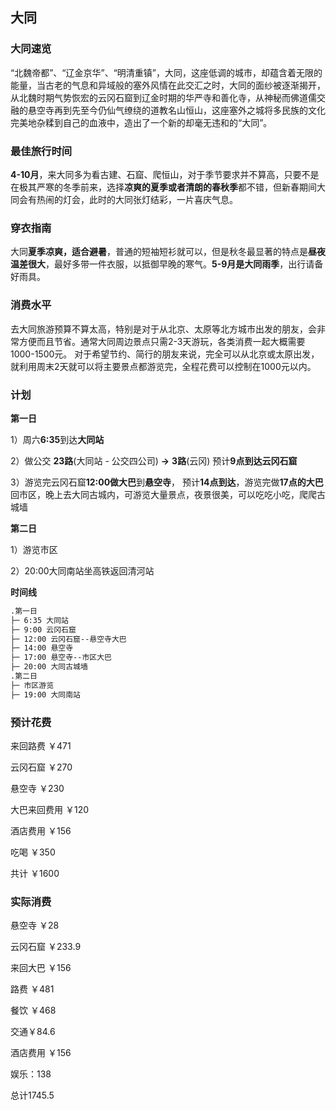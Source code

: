 ## 大同

### 大同速览

“北魏帝都”、“辽金京华”、“明清重镇”，大同，这座低调的城市，却蕴含着无限的能量，当古老的气息和异域般的塞外风情在此交汇之时，大同的面纱被逐渐揭开，从北魏时期气势恢宏的云冈石窟到辽金时期的华严寺和善化寺，从神秘而佛道儒交融的悬空寺再到先至今仍仙气缭绕的道教名山恒山，这座塞外之城将多民族的文化完美地杂糅到自己的血液中，造出了一个新的却毫无违和的“大同”。



### 最佳旅行时间

**4-10月**，来大同多为看古建、石窟、爬恒山，对于季节要求并不算高，只要不是在极其严寒的冬季前来，选择**凉爽的夏季或者清朗的春秋季**都不错，但新春期间大同会有热闹的灯会，此时的大同张灯结彩，一片喜庆气息。



### 穿衣指南

大同**夏季凉爽，适合避暑**，普通的短袖短衫就可以，但是秋冬最显著的特点是**昼夜温差很大**，最好多带一件衣服，以抵御早晚的寒气。**5-9月是大同雨季**，出行请备好雨具。



### 消费水平

去大同旅游预算不算太高，特别是对于从北京、太原等北方城市出发的朋友，会非常方便而且节省。通常大同周边景点只需2-3天游玩，各类消费一起大概需要1000-1500元。
对于希望节约、简行的朋友来说，完全可以从北京或太原出发，就利用周末2天就可以将主要景点都游览完，全程花费可以控制在1000元以内。



### 计划

**第一日**

1）周六**6:35**到达**大同站**

2）做公交 **23路**(大同站 - 公交四公司) **→** **3路**(云冈) 预计**9点到达云冈石窟**

3）游览完云冈石窟**12:00做大巴**到**悬空寺**， 预计**14点到达**，游览完做**17点的大巴**回市区，晚上去大同古城内，可游览大量景点，夜景很美，可以吃吃小吃，爬爬古城墙



**第二日**

1）游览市区

2）20:00大同南站坐高铁返回清河站



**时间线**

```html
.第一日
├─ 6:35 大同站
├─ 9:00 云冈石窟
├─ 12:00 云冈石窟--悬空寺大巴
├─ 14:00 悬空寺
├─ 17:00 悬空寺--市区大巴
├─ 20:00 大同古城墙
.第二日
├─ 市区游览
├─ 19:00 大同南站
```



### **预计花费**

来回路费 ￥471

云冈石窟 ￥270

悬空寺 ￥230

大巴来回费用  ￥120

酒店费用 ￥156

吃喝 ￥350

共计 ￥1600



### 实际消费

悬空寺 ￥28

云冈石窟 ￥233.9

来回大巴 ￥156

路费 ￥481

餐饮 ￥468

交通￥84.6

酒店费用 ￥156

娱乐：138

总计1745.5